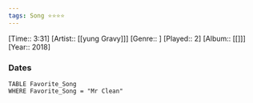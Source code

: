 ```yaml
---
tags: Song ⭐⭐⭐⭐ 
---
```

[Time:: 3:31]
[Artist:: [[yung Gravy]]]
[Genre:: ]
[Played:: 2]
[Album:: [[]]]
[Year:: 2018]
### Dates
````dataview
TABLE Favorite_Song
WHERE Favorite_Song = "Mr Clean"
````